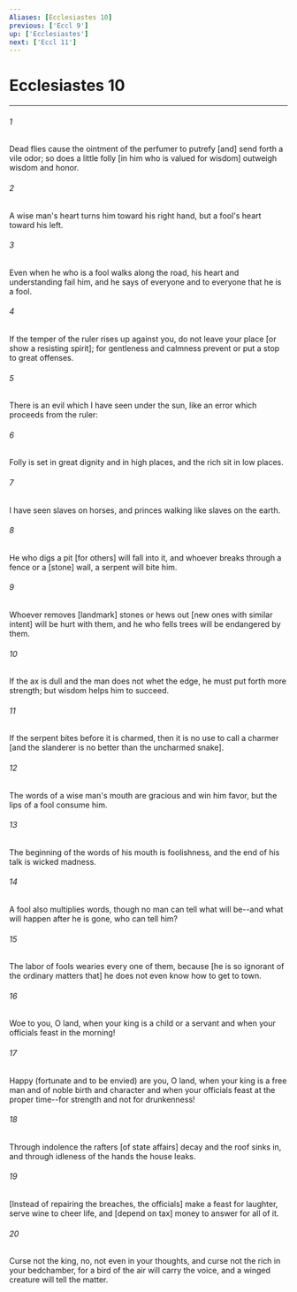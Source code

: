 ```yaml
---
Aliases: [Ecclesiastes 10]
previous: ['Eccl 9']
up: ['Ecclesiastes']
next: ['Eccl 11']
---
```

# Ecclesiastes 10

***


###### 1 


Dead flies cause the ointment of the perfumer to putrefy [and] send forth a vile odor; so does a little folly [in him who is valued for wisdom] outweigh wisdom and honor. 


###### 2 


A wise man's heart turns him toward his right hand, but a fool's heart toward his left. 


###### 3 


Even when he who is a fool walks along the road, his heart and understanding fail him, and he says of everyone and to everyone that he is a fool. 


###### 4 


If the temper of the ruler rises up against you, do not leave your place [or show a resisting spirit]; for gentleness and calmness prevent or put a stop to great offenses. 


###### 5 


There is an evil which I have seen under the sun, like an error which proceeds from the ruler: 


###### 6 


Folly is set in great dignity and in high places, and the rich sit in low places. 


###### 7 


I have seen slaves on horses, and princes walking like slaves on the earth. 


###### 8 


He who digs a pit [for others] will fall into it, and whoever breaks through a fence or a [stone] wall, a serpent will bite him. 


###### 9 


Whoever removes [landmark] stones or hews out [new ones with similar intent] will be hurt with them, and he who fells trees will be endangered by them. 


###### 10 


If the ax is dull and the man does not whet the edge, he must put forth more strength; but wisdom helps him to succeed. 


###### 11 


If the serpent bites before it is charmed, then it is no use to call a charmer [and the slanderer is no better than the uncharmed snake]. 


###### 12 


The words of a wise man's mouth are gracious and win him favor, but the lips of a fool consume him. 


###### 13 


The beginning of the words of his mouth is foolishness, and the end of his talk is wicked madness. 


###### 14 


A fool also multiplies words, though no man can tell what will be--and what will happen after he is gone, who can tell him? 


###### 15 


The labor of fools wearies every one of them, because [he is so ignorant of the ordinary matters that] he does not even know how to get to town. 


###### 16 


Woe to you, O land, when your king is a child or a servant and when your officials feast in the morning! 


###### 17 


Happy (fortunate and to be envied) are you, O land, when your king is a free man and of noble birth and character and when your officials feast at the proper time--for strength and not for drunkenness! 


###### 18 


Through indolence the rafters [of state affairs] decay and the roof sinks in, and through idleness of the hands the house leaks. 


###### 19 


[Instead of repairing the breaches, the officials] make a feast for laughter, serve wine to cheer life, and [depend on tax] money to answer for all of it. 


###### 20 


Curse not the king, no, not even in your thoughts, and curse not the rich in your bedchamber, for a bird of the air will carry the voice, and a winged creature will tell the matter.
